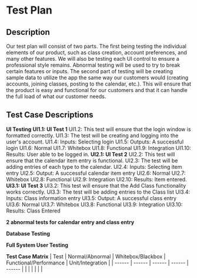 # Test Plan
## Description

Our test plan will consist of two parts. The first being testing the individual elements of our product, such as class creation, account preferences, and many other features. We will also be testing each UI control to ensure a professional style remains. Abnormal testing will be used to try to break certain features or inputs. The second part of testing will  be creating sample data to utilize the app the same way our customers would (creating accounts, joining classes, posting to the calendar, etc.). This will ensure that the product is easy and functional for our customers and that it can handle the full load of what our customer needs. 

## Test Case Descriptions

**UI Testing**
**UI1.1: UI Test 1** 
UI1.2: This test will ensure that the login window is formatted correctly.
UI1.3: The test will be creating and logging into the user's account.
UI1.4: Inputs: Selecting login
UI1.5: Outputs: A successful login
UI1.6: Normal
UI1.7: Whitebox
UI1.8: Functional
UI1.9: Integration
UI1.10: Results: User able to be logged in.
**UI2.1: UI Test 2** 
UI2.2: This test will ensure that the calendar item entry is functional.
UI2.3: The test will be adding entries of each type to the calendar.
UI2.4: Inputs: Selecting item entry
UI2.5: Output: A successful calendar item entry
UI2.6: Normal
UI2.7: Whitebox
UI2.8: Functional
UI2.9: Integration
UI2.10: Results: Item entered.
**UI3.1: UI Test 3** 
UI3.2: This test will ensure that the Add Class functionality works correctly.
UI3.3: The test will be adding entries to the Class list
UI3.4: Inputs: Class information entry 
UI3.5: Output: A successful class entry
UI3.6: Normal
UI3.7: Whitebox
UI3.8: Functional
UI3.9: Integration
UI3.10: Results: Class Entered

**2 abnormal tests for calendar entry and class entry**

**Database Testing**


**Full System User Testing**


**Test Case Matrix**
| Test | Normal/Abnormal | Whitebox/Blackbox | Functional/Performance | Unit/Integration |
| ------ | ------ | ------ | ------ | ------ |
|  |  |
|  |  |
